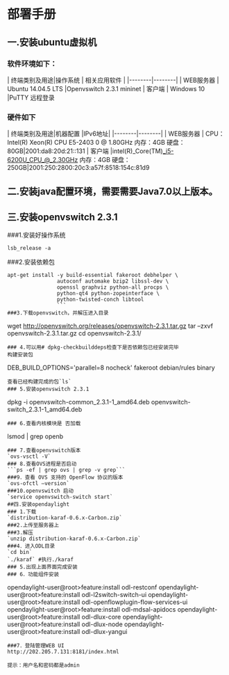 # 部署手册
## 一.安装ubuntu虚拟机
### 软件环境如下：
| 终端类别及用途|操作系统 | 相关应用软件 |
|--------|--------|
|   WEB服务器    |  Ubuntu 14.04.5 LTS    |Openvswitch 2.3.1 mininet
|      客户端  | Windows 10 	  |PuTTY 远程登录
### 硬件如下
| 终端类别及用途|机器配置 |IPv6地址|
|--------|--------|
|   WEB服务器    |  CPU： Intel(R) Xeon(R) CPU E5-2403 0 @ 1.80GHz  内存：4GB  硬盘：80GB|2001:da8:20d:21::131
|      客户端  |intel(R)_Core(TM)_i5-6200U_CPU_@_2.30GHz  内存：4GB  硬盘：250GB|2001:250:2800:20c3:a57f:8518:154c:81d9
## 二.安装java配置环境，需要需要Java7.0以上版本。
## 三.安装openvswitch 2.3.1
###1.安装好操作系统
```
lsb_release -a
```
###2.安装依赖包
```
apt-get install -y build-essential fakeroot debhelper \
                autoconf automake bzip2 libssl-dev \
                openssl graphviz python-all procps \
                python-qt4 python-zopeinterface \
                python-twisted-conch libtool
                ```
###3.下载openvswitch，并解压进入目录
```
wget http://openvswitch.org/releases/openvswitch-2.3.1.tar.gz
tar –zxvf  openvswitch-2.3.1.tar.gz
cd  openvswitch-2.3.1/
```
### 4.可以用# dpkg-checkbuilddeps检查下是否依赖包已经安装完毕
构建安装包
```
DEB_BUILD_OPTIONS='parallel=8 nocheck' fakeroot debian/rules binary
```
查看已经构建完成的包`ls`
### 5.安装openvswitch 2.3.1
```
dpkg -i openvswitch-common_2.3.1-1_amd64.deb  openvswitch-switch_2.3.1-1_amd64.deb
```
### 6.查看内核模块是 否加载
```
lsmod | grep openb
```
###	7.查看openvswitch版本
`ovs-vsctl -V`
### 8.查看OVS进程是否启动
```ps -ef | grep ovs | grep -v grep```
###9．查看 OVS 支持的 OpenFlow 协议的版本
`ovs-ofctl –version`
###10.openvswitch 启动
`service openvswitch-switch start`
##四.安装opendaylight
###	1.下载
`distribution-karaf-0.6.x-Carbon.zip`
###2.上传至服务器上
###3.解压
`unzip distribution-karaf-0.6.x-Carbon.zip`
###4．进入ODL目录
`cd bin`
`./karaf` #执行./karaf
### 5.出现上面界面完成安装
###	6．功能组件安装
```
opendaylight-user@root>feature:install odl-restconf
opendaylight-user@root>feature:install odl-l2switch-switch-ui
opendaylight-user@root>feature:install odl-openflowplugin-flow-services-ui
opendaylight-user@root>feature:install odl-mdsal-apidocs
opendaylight-user@root>feature:install odl-dlux-core
opendaylight-user@root>feature:install odl-dlux-node
opendaylight-user@root>feature:install odl-dlux-yangui
```
###7．登陆管理WEB UI
http://202.205.7.131:8181/index.html

提示：用户名和密码都是admin
